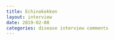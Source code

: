 ```yaml
---
title: Echinokokken
layout: interview
date: 2019-02-08
categories: disease interview comments
---
```

